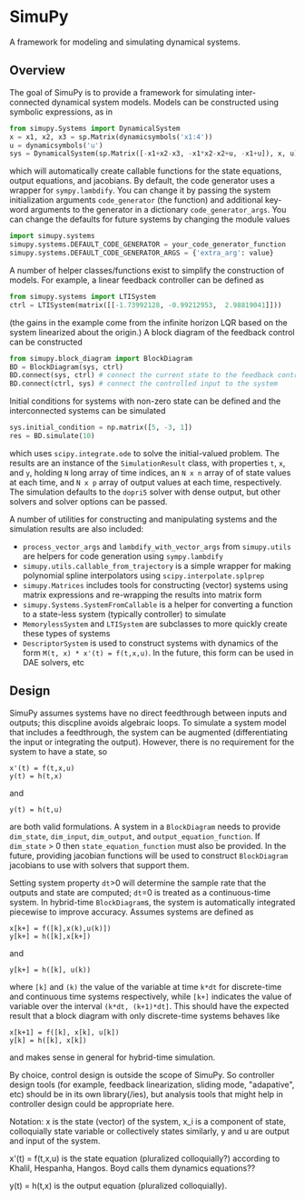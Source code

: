 # SimuPy

A framework for modeling and simulating dynamical systems.

## Overview

The goal of SimuPy is to provide a framework for simulating inter-connected dynamical system models. Models can be constructed using symbolic expressions, as in

```python
from simupy.Systems import DynamicalSystem
x = x1, x2, x3 = sp.Matrix(dynamicsymbols('x1:4'))
u = dynamicsymbols('u')
sys = DynamicalSystem(sp.Matrix([-x1+x2-x3, -x1*x2-x2+u, -x1+u]), x, u)
```

which will automatically create callable functions for the state equations, output equations, and jacobians. By default, the code generator uses a wrapper for ``sympy.lambdify``. You can change it by passing the system initialization arguments ``code_generator`` (the function) and additional key-word arguments to the generator in a dictionary ``code_generator_args``. You can change the defaults for future systems by changing the module values

```python
import simupy.systems
simupy.systems.DEFAULT_CODE_GENERATOR = your_code_generator_function
simupy.systems.DEFAULT_CODE_GENERATOR_ARGS = {'extra_arg': value}
```

A number of helper classes/functions exist to simplify the construction of models. For example, a linear feedback controller can be defined as

```python
from simupy.systems import LTISystem
ctrl = LTISystem(matrix([[-1.73992128, -0.99212953,  2.98819041]]))
```

(the gains in the example come from the infinite horizon LQR based on the system linearized about the origin.) A block diagram of the feedback control can be constructed

```python
from simupy.block_diagram import BlockDiagram
BD = BlockDiagram(sys, ctrl)
BD.connect(sys, ctrl) # connect the current state to the feedback controller
BD.connect(ctrl, sys) # connect the controlled input to the system
```

Initial conditions for systems with non-zero state can be defined and the interconnected systems can be simulated

```python
sys.initial_condition = np.matrix([5, -3, 1])
res = BD.simulate(10)
```

which uses ``scipy.integrate.ode`` to solve the initial-valued problem. The results are an instance of the ``SimulationResult`` class, with properties ``t``, ``x``, and ``y``, holding ``N`` long array of time indices, an ``N x n`` array of of state values at each time, and ``N x p`` array of output values at each time, respectively. The simulation defaults to the ``dopri5`` solver with dense output, but other solvers and solver options can be passed. 

A number of utilities for constructing and manipulating systems and the simulation results are also included:

- ``process_vector_args`` and ``lambdify_with_vector_args`` from ``simupy.utils`` are helpers for code generation using ``sympy.lambdify``
- ``simupy.utils.callable_from_trajectory`` is a simple wrapper for making polynomial spline interpolators using ``scipy.interpolate.splprep``
- ``simupy.Matrices`` includes tools for constructing (vector) systems using matrix expressions and re-wrapping the results into matrix form
- ``simupy.Systems.SystemFromCallable`` is a helper for converting a function to a state-less system (typically controller) to simulate
- ``MemorylessSystem`` and ``LTISystem`` are subclasses to more quickly create these types of systems
- ``DescriptorSystem`` is used to construct systems with dynamics of the form ``M(t, x) * x'(t) = f(t,x,u)``. In the future, this form can be used in DAE solvers, etc



## Design

SimuPy assumes systems have no direct feedthrough between inputs and outputs; this discpline avoids algebraic loops. To simulate a system model that includes a feedthrough, the system can be augmented (differentiating the input or integrating the output). However, there is no requirement for the system to have a state, so 

```
x'(t) = f(t,x,u)
y(t) = h(t,x)
```

and 

```
y(t) = h(t,u)
```

are both valid formulations. A system in a ``BlockDiagram`` needs to provide ``dim_state``, ``dim_input``, ``dim_output``, and ``output_equation_function``. If ``dim_state`` > 0 then ``state_equation_function`` must also be provided. In the future, providing jacobian functions will be used to construct ``BlockDiagram`` jacobians to use with solvers that support them.

Setting system property ``dt``>0 will determine the sample rate that the outputs and state are computed; ``dt``=0 is treated as a continuous-time system. In hybrid-time ``BlockDiagram``s, the system is automatically integrated piecewise to improve accuracy. Assumes systems are defined as

```
x[k+] = f([k],x(k),u(k)])
y[k+] = h([k],x[k+])
```

and

```
y[k+] = h([k], u(k))
```

where ``[k]`` and ``(k)`` the value of the variable at time ``k*dt`` for discrete-time and continuous time systems respectively, while ``[k+]`` indicates the value of variable over the interval ``(k*dt, (k+1)*dt]``. This should have the expected result that a block diagram with only discrete-time systems behaves like 

```
x[k+1] = f([k], x[k], u[k])
y[k] = h([k], x[k])
```

and makes sense in general for hybrid-time simulation.

By choice, control design is outside the scope of SimuPy. So controller design tools (for example, feedback linearization, sliding mode, "adapative", etc) should be in its own library(/ies), but analysis tools that might help in controller design could be appropriate here.

Notation:
x is the state (vector) of the system, x_i is a component of state, colloquially state variable or collectively states
similarly, y and u are output and input of the system.

x'(t)  = f(t,x,u)  is the state equation (pluralized colloquially?) according to Khalil, Hespanha, Hangos. Boyd calls them dynamics equations??

y(t) = h(t,x) is the output equation (pluralized colloquially). 

